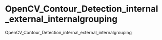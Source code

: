 # OpenCV_Contour_Detection_internal_external_internalgrouping
OpenCV_Contour_Detection_internal_external_internalgrouping
